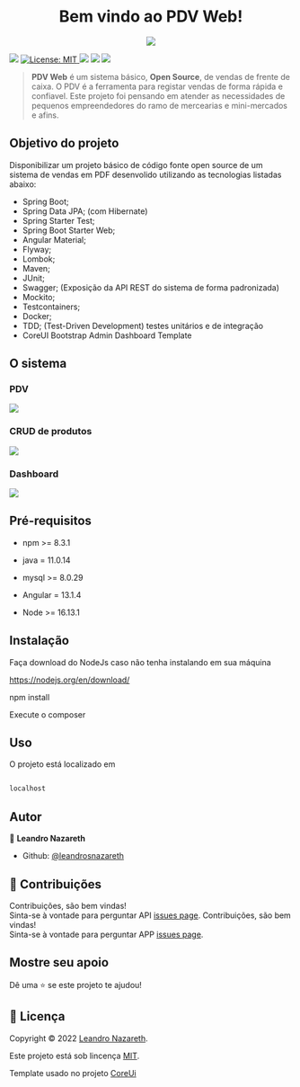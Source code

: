 <h1  align="center">Bem vindo ao PDV Web!</h1>
<p  align="center">

<img  src="https://drive.google.com/file/d/15DNq1OYhjjNWtR9LtbQgJ9fGxzVSm3U0/view?usp=sharing" />

</p>
<p display="inline-block">

<img  src="https://img.shields.io/badge/version-1.0.0-blue.svg?cacheSeconds=2592000" />

<a  href="https://github.com/CaduGimenes/vendas/blob/master/LICENSE">

<img  alt="License: MIT"  src="https://img.shields.io/badge/License-MIT-yellow.svg"  target="_blank" />

</a>

<img  src="https://img.shields.io/github/issues/leandrosnazareth/pdv-api.svg" />

<img  src="https://img.shields.io/github/forks/leandrosnazareth/pdv-api.svg" />

<img  src="https://img.shields.io/github/stars/leandrosnazareth/pdv-api.svg" />
 
</p>

> **PDV Web** é um sistema básico, **Open Source**, de vendas de frente de caixa. O PDV é a ferramenta para registar vendas de forma rápida e confiavel. Este projeto foi pensando em atender as necessidades de  pequenos empreendedores do ramo de mercearias e mini-mercados e afins.

## Objetivo do projeto
Disponibilizar um projeto básico de código fonte open source de um sistema de vendas em PDF desenvolido utilizando as tecnologias listadas abaixo:

- Spring Boot;
- Spring Data JPA; (com Hibernate)
- Spring Starter Test;
- Spring Boot Starter Web;
- Angular Material;
- Flyway;
- Lombok;
- Maven;
- JUnit;
- Swagger; (Exposição da API REST do sistema de forma padronizada)
- Mockito;
- Testcontainers;
- Docker;
- TDD; (Test-Driven Development) testes unitários e de integração
- CoreUI Bootstrap Admin Dashboard Template

## O sistema

### PDV

![](https://drive.google.com/file/d/10pxoQPs6zX6e3onYhaKiIf_7L4fRjbks/view?usp=sharing)

### CRUD de produtos

![](https://drive.google.com/file/d/10pxoQPs6zX6e3onYhaKiIf_7L4fRjbks/view?usp=sharing)

### Dashboard

![](https://drive.google.com/file/d/10pxoQPs6zX6e3onYhaKiIf_7L4fRjbks/view?usp=sharing)

## Pré-requisitos

* npm >= 8.3.1

* java = 11.0.14

* mysql >= 8.0.29

* Angular = 13.1.4

* Node >= 16.13.1

## Instalação

Faça download do NodeJs caso não tenha instalando em sua máquina

https://nodejs.org/en/download/

npm install


Execute o composer


## Uso

O projeto está localizado em
  

```sh

localhost

```


## Autor

👤 **Leandro Nazareth**

* Github: [@leandrosnazareth](https://github.com/leandrosnazareth)

## 🤝 Contribuições

Contribuições, são bem vindas!<br />Sinta-se à vontade para perguntar API [issues page](https://github.com/leandrosnazareth/pdv-api/issues).
Contribuições, são bem vindas!<br />Sinta-se à vontade para perguntar APP [issues page](https://github.com/leandrosnazareth/pdv-api/issues).

## Mostre seu apoio

Dê uma ⭐️ se este projeto te ajudou!

## 📝 Licença

Copyright © 2022 [Leandro Nazareth](https://github.com/leandrosnazareth).<br />

Este projeto está sob lincença [MIT](https://github.com/leandrosnazareth/pdv-app/blob/master/LICENSE).

Template usado no projeto [CoreUi](https://coreui.io/angular/)